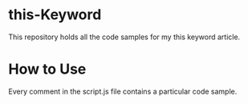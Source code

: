 # this-Keyword
This repository holds all the code samples for my this keyword article.

# How to Use
Every comment in the script.js file contains a particular code sample.

